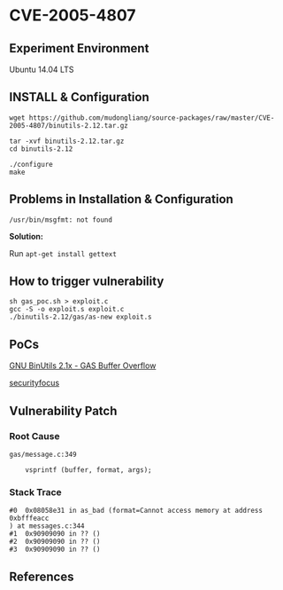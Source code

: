 # CVE-2005-4807

## Experiment Environment

Ubuntu 14.04 LTS

## INSTALL & Configuration

```
wget https://github.com/mudongliang/source-packages/raw/master/CVE-2005-4807/binutils-2.12.tar.gz

tar -xvf binutils-2.12.tar.gz
cd binutils-2.12

./configure
make
```

## Problems in Installation & Configuration

```
/usr/bin/msgfmt: not found
```

**Solution:**

Run ```apt-get install gettext```

## How to trigger vulnerability

```
sh gas_poc.sh > exploit.c
gcc -S -o exploit.s exploit.c
./binutils-2.12/gas/as-new exploit.s

```

## PoCs

[GNU BinUtils 2.1x - GAS Buffer Overflow](https://www.exploit-db.com/exploits/28397/)

[securityfocus](http://www.securityfocus.com/bid/19555/info)

## Vulnerability Patch

### Root Cause

```
gas/message.c:349

	vsprintf (buffer, format, args);
```

### Stack Trace

```
#0  0x08058e31 in as_bad (format=Cannot access memory at address 0xbfffeacc
) at messages.c:344
#1  0x90909090 in ?? ()
#2  0x90909090 in ?? ()
#3  0x90909090 in ?? ()
```

## References
